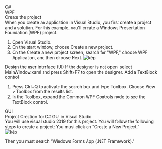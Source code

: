 C#  
WPF  
Create the project  
When you create an application in Visual Studio, you first create a project and a solution. For this example, you'll create a Windows Presentation Foundation (WPF) project.
1.	Open Visual Studio.
2.	On the start window, choose Create a new project.
3.	On the Create a new project screen, search for "WPF," choose WPF Application, and then choose Next.
 ![kép](https://user-images.githubusercontent.com/114922697/193805012-5a236454-e5a1-4a77-b013-7337ecc67eb1.png)

Design the user interface (UI)
If the designer is not open, select MainWindow.xaml and press Shift+F7 to open the designer.
Add a TextBlock control
1.	Press Ctrl+Q to activate the search box and type Toolbox. Choose View > Toolbox from the results list.
2.	In the Toolbox, expand the Common WPF Controls node to see the TextBlock control.

GUI  
Project Creation for C# GUI in Visual Studio  
You will use visual studio 2019 for this project. You will follow the following steps to create a project:
You must click on “Create a New Project.”  
![kép](https://user-images.githubusercontent.com/114922697/193805078-7f770859-f734-4c3b-a802-24c375ea1f2a.png)


Then you must search “Windows Forms App (.NET Framework).”
 

